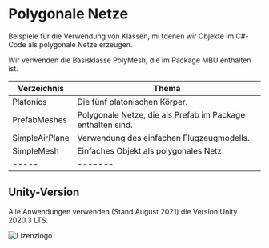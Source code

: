 # Polygonale Netze
Beispiele für die Verwendung von Klassen, mi tdenen wir Objekte 
im C#-Code als polygonale Netze erzeugen.

Wir verwenden die Basisklasse PolyMesh, die im Package MBU enthalten ist.


| Verzeichnis | Thema |
| ---- | --------------- |
| Platonics | Die fünf platonischen Körper. |
| PrefabMeshes | Polygonale Netze, die als Prefab im Package enthalten sind.|
| SimpleAirPlane | Verwendung des einfachen Flugzeugmodells.|
| SimpleMesh | Einfaches Objekt als polygonales Netz.|
| ----- | ------- |


## Unity-Version
Alle Anwendungen verwenden (Stand August 2021) die Version Unity 2020.3 LTS.


![Lizenzlogo](https://licensebuttons.net/l/by-nc-sa/3.0/de/88x31.png)

